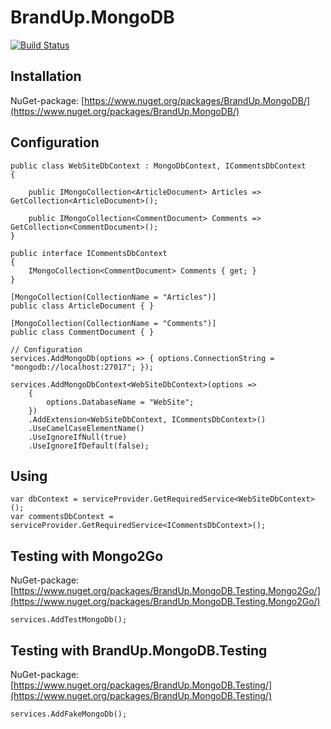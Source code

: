 # BrandUp.MongoDB

[![Build Status](https://dev.azure.com/brandup/BrandUp%20Core/_apis/build/status/BrandUp.Worker?branchName=master)](https://dev.azure.com/brandup/BrandUp%20Core/_build/latest?definitionId=14&branchName=master)

## Installation

NuGet-package: [https://www.nuget.org/packages/BrandUp.MongoDB/](https://www.nuget.org/packages/BrandUp.MongoDB/)

## Configuration

```
public class WebSiteDbContext : MongoDbContext, ICommentsDbContext
{

	public IMongoCollection<ArticleDocument> Articles => GetCollection<ArticleDocument>();
	
	public IMongoCollection<CommentDocument> Comments => GetCollection<CommentDocument>();
}

public interface ICommentsDbContext
{
	IMongoCollection<CommentDocument> Comments { get; }
}

[MongoCollection(CollectionName = "Articles")]
public class ArticleDocument { }

[MongoCollection(CollectionName = "Comments")]
public class CommentDocument { }

// Configuration
services.AddMongoDb(options => { options.ConnectionString = "mongodb://localhost:27017"; });

services.AddMongoDbContext<WebSiteDbContext>(options =>
	{
		options.DatabaseName = "WebSite";
	})
	.AddExtension<WebSiteDbContext, ICommentsDbContext>()
	.UseCamelCaseElementName()
	.UseIgnoreIfNull(true)
	.UseIgnoreIfDefault(false);
```

## Using

```
var dbContext = serviceProvider.GetRequiredService<WebSiteDbContext>();
var commentsDbContext = serviceProvider.GetRequiredService<ICommentsDbContext>();
```

## Testing with Mongo2Go

NuGet-package: [https://www.nuget.org/packages/BrandUp.MongoDB.Testing.Mongo2Go/](https://www.nuget.org/packages/BrandUp.MongoDB.Testing.Mongo2Go/)

```
services.AddTestMongoDb();
```

## Testing with BrandUp.MongoDB.Testing

NuGet-package: [https://www.nuget.org/packages/BrandUp.MongoDB.Testing/](https://www.nuget.org/packages/BrandUp.MongoDB.Testing/)

```
services.AddFakeMongoDb();
```